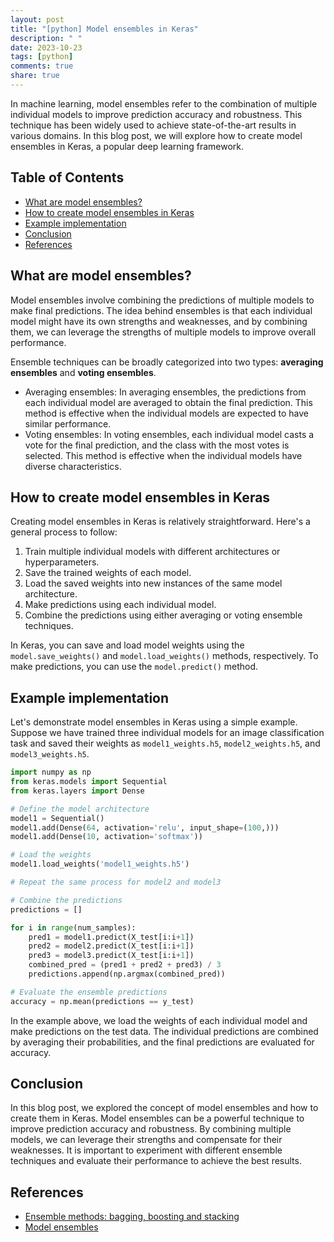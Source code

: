 ```yaml
---
layout: post
title: "[python] Model ensembles in Keras"
description: " "
date: 2023-10-23
tags: [python]
comments: true
share: true
---
```


In machine learning, model ensembles refer to the combination of multiple individual models to improve prediction accuracy and robustness. This technique has been widely used to achieve state-of-the-art results in various domains. In this blog post, we will explore how to create model ensembles in Keras, a popular deep learning framework.

## Table of Contents
- [What are model ensembles?](#what-are-model-ensembles)
- [How to create model ensembles in Keras](#how-to-create-model-ensembles-in-keras)
- [Example implementation](#example-implementation)
- [Conclusion](#conclusion)
- [References](#references)

## What are model ensembles?

Model ensembles involve combining the predictions of multiple models to make final predictions. The idea behind ensembles is that each individual model might have its own strengths and weaknesses, and by combining them, we can leverage the strengths of multiple models to improve overall performance.

Ensemble techniques can be broadly categorized into two types: **averaging ensembles** and **voting ensembles**.

- Averaging ensembles: In averaging ensembles, the predictions from each individual model are averaged to obtain the final prediction. This method is effective when the individual models are expected to have similar performance.
- Voting ensembles: In voting ensembles, each individual model casts a vote for the final prediction, and the class with the most votes is selected. This method is effective when the individual models have diverse characteristics.

## How to create model ensembles in Keras

Creating model ensembles in Keras is relatively straightforward. Here's a general process to follow:

1. Train multiple individual models with different architectures or hyperparameters.
2. Save the trained weights of each model.
3. Load the saved weights into new instances of the same model architecture.
4. Make predictions using each individual model.
5. Combine the predictions using either averaging or voting ensemble techniques.

In Keras, you can save and load model weights using the `model.save_weights()` and `model.load_weights()` methods, respectively. To make predictions, you can use the `model.predict()` method.

## Example implementation

Let's demonstrate model ensembles in Keras using a simple example. Suppose we have trained three individual models for an image classification task and saved their weights as `model1_weights.h5`, `model2_weights.h5`, and `model3_weights.h5`.

```python
import numpy as np
from keras.models import Sequential
from keras.layers import Dense

# Define the model architecture
model1 = Sequential()
model1.add(Dense(64, activation='relu', input_shape=(100,)))
model1.add(Dense(10, activation='softmax'))

# Load the weights
model1.load_weights('model1_weights.h5')

# Repeat the same process for model2 and model3

# Combine the predictions
predictions = []

for i in range(num_samples):
    pred1 = model1.predict(X_test[i:i+1])
    pred2 = model2.predict(X_test[i:i+1])
    pred3 = model3.predict(X_test[i:i+1])
    combined_pred = (pred1 + pred2 + pred3) / 3
    predictions.append(np.argmax(combined_pred))

# Evaluate the ensemble predictions
accuracy = np.mean(predictions == y_test)
```

In the example above, we load the weights of each individual model and make predictions on the test data. The individual predictions are combined by averaging their probabilities, and the final predictions are evaluated for accuracy.

## Conclusion

In this blog post, we explored the concept of model ensembles and how to create them in Keras. Model ensembles can be a powerful technique to improve prediction accuracy and robustness. By combining multiple models, we can leverage their strengths and compensate for their weaknesses. It is important to experiment with different ensemble techniques and evaluate their performance to achieve the best results.

## References

- [Ensemble methods: bagging, boosting and stacking](https://towardsdatascience.com/ensemble-methods-bagging-boosting-and-stacking-c9214a10a205)
- [Model ensembles](https://en.wikipedia.org/wiki/Ensemble_learning)